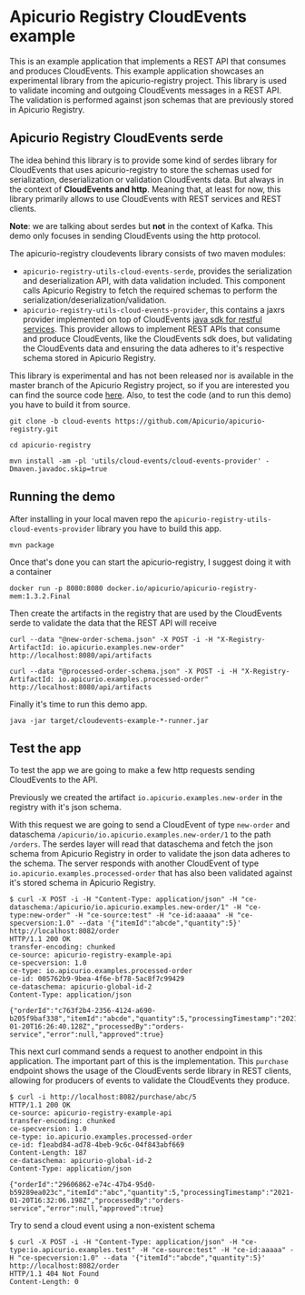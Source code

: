 # Apicurio Registry CloudEvents example

This is an example application that implements a REST API that consumes and produces CloudEvents. 
This example application showcases an experimental library from the apicurio-registry project. This library is used to validate incoming and outgoing CloudEvents messages in a REST API.
The validation is performed against json schemas that are previously stored in Apicurio Registry.

## Apicurio Registry CloudEvents serde

The idea behind this library is to provide some kind of serdes library for CloudEvents that uses apicurio-registry to store the schemas used for serialization, deserialization or validation CloudEvents data.
But always in the context of **CloudEvents and http**. Meaning that, at least for now, this library primarily allows to use CloudEvents with REST services and REST clients.

**Note**: we are talking about serdes but **not** in the context of Kafka. This demo only focuses in sending CloudEvents using the http protocol.

The apicurio-registry cloudevents library consists of two maven modules:
- `apicurio-registry-utils-cloud-events-serde`, provides the serialization and deserialization API, with data validation included. This component calls Apicurio Registry to fetch the required schemas to perform the serialization/deserialization/validation.
- `apicurio-registry-utils-cloud-events-provider`, this contains a jaxrs provider implemented on top of CloudEvents [java sdk for restful services](https://github.com/cloudevents/sdk-java/tree/master/http/restful-ws). This provider allows to implement REST APIs that consume and produce CloudEvents, like the CloudEvents sdk does, but validating the CloudEvents data and ensuring the data adheres to it's respective schema stored in Apicurio Registry.

This library is experimental and has not been released nor is available in the master branch of the Apicurio Registry project,
so if you are interested you can find the source code [here](https://github.com/Apicurio/apicurio-registry/tree/cloud-events/utils/cloud-events).
Also, to test the code (and to run this demo) you have to build it from source.

```
git clone -b cloud-events https://github.com/Apicurio/apicurio-registry.git

cd apicurio-registry

mvn install -am -pl 'utils/cloud-events/cloud-events-provider' -Dmaven.javadoc.skip=true

```

## Running the demo

After installing in your local maven repo the `apicurio-registry-utils-cloud-events-provider` library you have to build this app.
```
mvn package
```

Once that's done you can start the apicurio-registry, I suggest doing it with a container
```
docker run -p 8080:8080 docker.io/apicurio/apicurio-registry-mem:1.3.2.Final
```

Then create the artifacts in the registry that are used by the CloudEvents serde to validate the data that the REST API will receive
```
curl --data "@new-order-schema.json" -X POST -i -H "X-Registry-ArtifactId: io.apicurio.examples.new-order" http://localhost:8080/api/artifacts
```
```
curl --data "@processed-order-schema.json" -X POST -i -H "X-Registry-ArtifactId: io.apicurio.examples.processed-order" http://localhost:8080/api/artifacts
```

Finally it's time to run this demo app.
```
java -jar target/cloudevents-example-*-runner.jar
```

## Test the app

To test the app we are going to make a few http requests sending CloudEvents to the API.

Previously we created the artifact `io.apicurio.examples.new-order` in the registry with it's json schema.

With this request we are going to send a CloudEvent of type `new-order` and dataschema `/apicurio/io.apicurio.examples.new-order/1` to the path `/orders`. The serdes layer will read that dataschema and fetch the json schema from
Apicurio Registry in order to validate the json data adheres to the schema.
The server responds with another CloudEvent of type `io.apicurio.examples.processed-order` that has also been validated against it's stored schema in Apicurio Registry.
```
$ curl -X POST -i -H "Content-Type: application/json" -H "ce-dataschema:/apicurio/io.apicurio.examples.new-order/1" -H "ce-type:new-order" -H "ce-source:test" -H "ce-id:aaaaa" -H "ce-specversion:1.0" --data '{"itemId":"abcde","quantity":5}' http://localhost:8082/order
HTTP/1.1 200 OK
transfer-encoding: chunked
ce-source: apicurio-registry-example-api
ce-specversion: 1.0
ce-type: io.apicurio.examples.processed-order
ce-id: 005762b9-9bea-4f6e-bf78-5ac8f7c99429
ce-dataschema: apicurio-global-id-2
Content-Type: application/json

{"orderId":"c763f2b4-2356-4124-a690-b205f9baf338","itemId":"abcde","quantity":5,"processingTimestamp":"2021-01-20T16:26:40.128Z","processedBy":"orders-service","error":null,"approved":true}
```

This next curl command sends a request to another endpoint in this application. The important part of this is the implementation. This `purchase` endpoint shows the usage of the CloudEvents serde library in REST clients, allowing for producers of events to validate the CloudEvents they produce.

```
$ curl -i http://localhost:8082/purchase/abc/5
HTTP/1.1 200 OK
ce-source: apicurio-registry-example-api
transfer-encoding: chunked
ce-specversion: 1.0
ce-type: io.apicurio.examples.processed-order
ce-id: f1eabd84-ad78-4beb-9c6c-04f843abf669
Content-Length: 187
ce-dataschema: apicurio-global-id-2
Content-Type: application/json

{"orderId":"29606862-e74c-47b4-95d0-b59289ea023c","itemId":"abc","quantity":5,"processingTimestamp":"2021-01-20T16:32:06.198Z","processedBy":"orders-service","error":null,"approved":true}

```

Try to send a cloud event using a non-existent schema
```
$ curl -X POST -i -H "Content-Type: application/json" -H "ce-type:io.apicurio.examples.test" -H "ce-source:test" -H "ce-id:aaaaa" -H "ce-specversion:1.0" --data '{"itemId":"abcde","quantity":5}' http://localhost:8082/order
HTTP/1.1 404 Not Found
Content-Length: 0
```